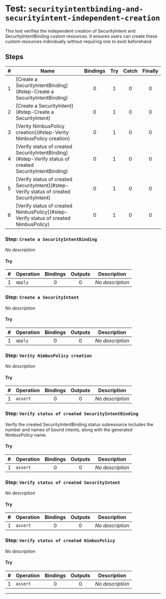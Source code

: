 # Test: `securityintentbinding-and-securityintent-independent-creation`

This test verifies the independent creation of SecurityIntent and SecurityIntentBinding custom resources. It ensures users can create these custom resources individually without requiring one to exist beforehand.


## Steps

| # | Name | Bindings | Try | Catch | Finally |
|:-:|---|:-:|:-:|:-:|:-:|
| 1 | [Create a SecurityIntentBinding](#step-Create a SecurityIntentBinding) | 0 | 1 | 0 | 0 |
| 2 | [Create a SecurityIntent](#step-Create a SecurityIntent) | 0 | 1 | 0 | 0 |
| 3 | [Verity NimbusPolicy creation](#step-Verity NimbusPolicy creation) | 0 | 1 | 0 | 0 |
| 4 | [Verify status of created SecurityIntentBinding](#step-Verify status of created SecurityIntentBinding) | 0 | 1 | 0 | 0 |
| 5 | [Verify status of created SecurityIntent](#step-Verify status of created SecurityIntent) | 0 | 1 | 0 | 0 |
| 6 | [Verify status of created NimbusPolicy](#step-Verify status of created NimbusPolicy) | 0 | 1 | 0 | 0 |

### Step: `Create a SecurityIntentBinding`

*No description*

#### Try

| # | Operation | Bindings | Outputs | Description |
|:-:|---|:-:|:-:|---|
| 1 | `apply` | 0 | 0 | *No description* |

### Step: `Create a SecurityIntent`

*No description*

#### Try

| # | Operation | Bindings | Outputs | Description |
|:-:|---|:-:|:-:|---|
| 1 | `apply` | 0 | 0 | *No description* |

### Step: `Verity NimbusPolicy creation`

*No description*

#### Try

| # | Operation | Bindings | Outputs | Description |
|:-:|---|:-:|:-:|---|
| 1 | `assert` | 0 | 0 | *No description* |

### Step: `Verify status of created SecurityIntentBinding`

Verify the created SecurityIntentBinding status subresource includes the number and names of bound intents,  along with the generated NimbusPolicy name.


#### Try

| # | Operation | Bindings | Outputs | Description |
|:-:|---|:-:|:-:|---|
| 1 | `assert` | 0 | 0 | *No description* |

### Step: `Verify status of created SecurityIntent`

*No description*

#### Try

| # | Operation | Bindings | Outputs | Description |
|:-:|---|:-:|:-:|---|
| 1 | `assert` | 0 | 0 | *No description* |

### Step: `Verify status of created NimbusPolicy`

*No description*

#### Try

| # | Operation | Bindings | Outputs | Description |
|:-:|---|:-:|:-:|---|
| 1 | `assert` | 0 | 0 | *No description* |

---

